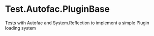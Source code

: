 # Test.Autofac.PluginBase
Tests with Autofac and System.Reflection to implement a simple Plugin loading system
